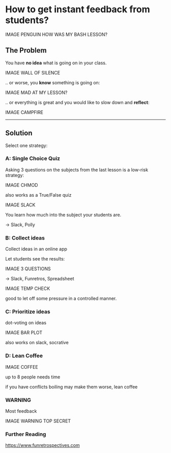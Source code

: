 
# How to get instant feedback from students?

IMAGE PENGUIN HOW WAS MY BASH LESSON?

## The Problem

You have **no idea** what is going on in your class.

IMAGE WALL OF SILENCE

.. or worse, you **know** something is going on:

IMAGE MAD AT MY LESSON?

.. or everything is great and you would like to slow down and **reflect**:

IMAGE CAMPFIRE

----

## Solution

Select one strategy:

### A: Single Choice Quiz

Asking 3 questions on the subjects from the last lesson is a low-risk strategy:

IMAGE CHMOD

also works as a True/False quiz

IMAGE SLACK

You learn how much into the subject your students are.

-> Slack, Polly

### B: Collect ideas

Collect ideas in an online app

Let students see the results:

IMAGE 3 QUESTIONS

-> Slack, Funretros, Spreadsheet

IMAGE TEMP CHECK

good to let off some pressure in a controlled manner.

### C: Prioritize ideas

dot-voting on ideas

IMAGE BAR PLOT

also works on slack, socrative

### D: Lean Coffee

IMAGE COFFEE

up to 8 people
needs time

if you have conflicts boiling may make them worse, lean coffee

### WARNING

Most feedback

IMAGE WARNING TOP SECRET

### Further Reading

https://www.funretrospectives.com